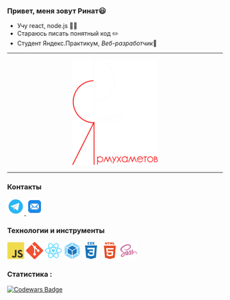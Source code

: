 ### Привет, меня зовут Ринат😃

* Учу react, node.js 🧑‍🎓
* Стараюсь писать понятный код ✏️
* Студент Яндекс.Практикум, *Веб-разработчик*:space_invader:

***

<div id="header" align="center">
  <img src="./icons/logo_Rinat_white.png" width="200"/>
</div>

***

### Контакты 

<div id="badges">
    <a href="https://t.me/ri_yarm">
      <img src="./icons/icons8-telegram-app.svg" alt="telegram" width="40" height="40"/>
    </a>
    <a href="mailto:learrinatyarmuhametov@gmail.com">
      <img src="./icons/icons8-mail.svg" alt="E-mail" width="40" height="40"/>
    </a>
  </div>
  
### Технологии и инструменты

<div>
  <img src="./icons/javascript-original.svg" title="JavaScript" alt="JavaScript" width="40" height="40"/>
  <img src="./icons/git-colored.svg" title="Git" **alt="Git" width="40" height="40"/>
  <img src="./icons/react-original.svg" title="React Native" **alt="React Native" width="40" height="40"/>
  <img src="./icons/webpack-original.svg" title="WebPack" alt="WebPack" width="40" height="40"/>
  <img src="./icons/css3-plain-wordmark.svg"  title="CSS3" alt="CSS" width="40" height="40"/>
  <img src="./icons/html5-original.svg" title="HTML5" alt="HTML" width="40" height="40"/>
  <img src="./icons/sass-original.svg" title="Sass" **alt="Sass" width="40" height="40"/>
</div>

 ### Статистика : 
 [![Codewars Badge](https://www.codewars.com/users/thogus/badges/large)](https://www.codewars.com/users/thogus)

 <!-- [![GitHub Streak](http://github-readme-streak-stats.herokuapp.com?user=ri-yarm&theme=dark&hide_border=true&border_radius=5&locale=ru&date_format=M%20j%5B%2C%20Y%5D)](https://git.io/streak-stats) -->




<!--
**ri-yarm/ri-yarm** is a ✨ _special_ ✨ repository because its `README.md` (this file) appears on your GitHub profile.

Here are some ideas to get you started:

- 🔭 I’m currently working on ...
- 🌱 I’m currently learning ...
- 👯 I’m looking to collaborate on ...
- 🤔 I’m looking for help with ...
- 💬 Ask me about ...
- 📫 How to reach me: ...
- 😄 Pronouns: ...
- ⚡ Fun fact: ...
-->
